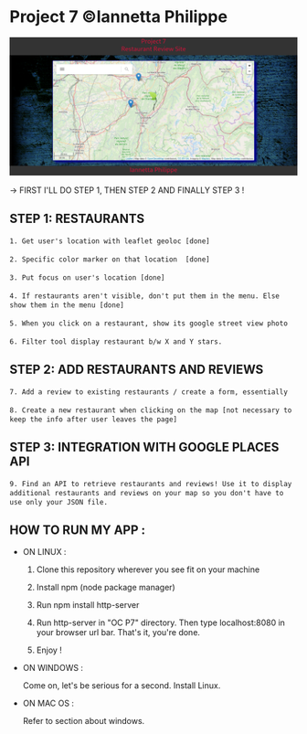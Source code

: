 # Project 7 ©Iannetta Philippe 

![Alt text](./site-screenshot-2.png "Screenshot 1")

-> FIRST I'LL DO STEP 1, THEN STEP 2 AND FINALLY STEP 3 !

## STEP 1: RESTAURANTS

	1. Get user's location with leaflet geoloc [done]

	2. Specific color marker on that location  [done]

	3. Put focus on user's location [done]

	4. If restaurants aren't visible, don't put them in the menu. Else show them in the menu [done]

	5. When you click on a restaurant, show its google street view photo

	6. Filter tool display restaurant b/w X and Y stars.

## STEP 2: ADD RESTAURANTS AND REVIEWS

	7. Add a review to existing restaurants / create a form, essentially

	8. Create a new restaurant when clicking on the map [not necessary to keep the info after user leaves the page]

## STEP 3: INTEGRATION WITH GOOGLE PLACES API

	9. Find an API to retrieve restaurants and reviews! Use it to display additional restaurants and reviews on your map so you don't have to use only your JSON file. 

## HOW TO RUN MY APP :

* ON LINUX : 

	1. Clone this repository wherever you see fit on your machine

	2. Install npm (node package manager)

	3. Run npm install http-server

	4. Run http-server in "OC P7" directory. Then type localhost:8080 in your browser url bar.
That's it, you're done. 

	5. Enjoy !

* ON WINDOWS :

	Come on, let's be serious for a second. Install Linux.

* ON MAC OS :

	Refer to section about windows.	
